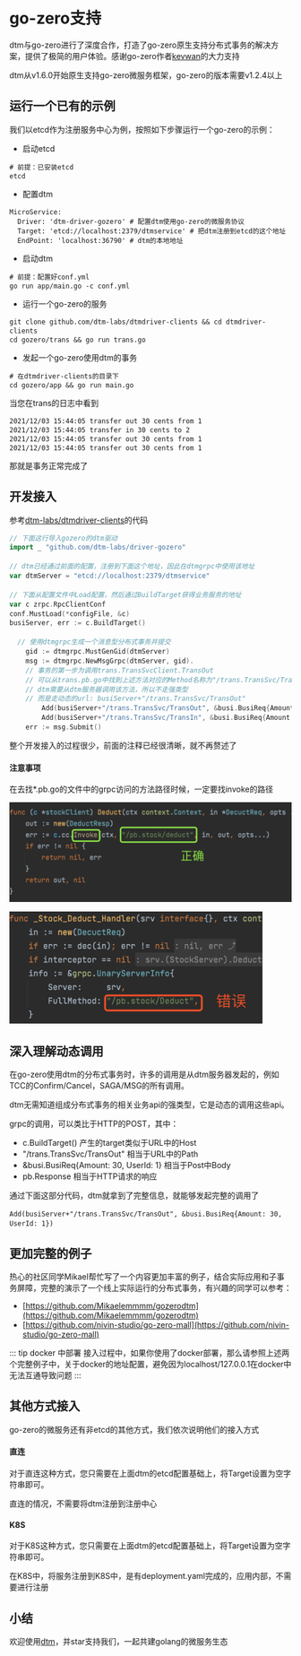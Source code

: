 # go-zero支持
dtm与go-zero进行了深度合作，打造了go-zero原生支持分布式事务的解决方案，提供了极简的用户体验。感谢go-zero作者[kevwan](https://github.com/kevwan)的大力支持

dtm从v1.6.0开始原生支持go-zero微服务框架，go-zero的版本需要v1.2.4以上

## 运行一个已有的示例
我们以etcd作为注册服务中心为例，按照如下步骤运行一个go-zero的示例：

- 启动etcd
```
# 前提：已安装etcd
etcd
```
- 配置dtm
```
MicroService:
  Driver: 'dtm-driver-gozero' # 配置dtm使用go-zero的微服务协议
  Target: 'etcd://localhost:2379/dtmservice' # 把dtm注册到etcd的这个地址
  EndPoint: 'localhost:36790' # dtm的本地地址
```
- 启动dtm
```
# 前提：配置好conf.yml
go run app/main.go -c conf.yml
```
- 运行一个go-zero的服务
```
git clone github.com/dtm-labs/dtmdriver-clients && cd dtmdriver-clients
cd gozero/trans && go run trans.go
```
- 发起一个go-zero使用dtm的事务
```
# 在dtmdriver-clients的目录下
cd gozero/app && go run main.go
```

当您在trans的日志中看到
```
2021/12/03 15:44:05 transfer out 30 cents from 1
2021/12/03 15:44:05 transfer in 30 cents to 2
2021/12/03 15:44:05 transfer out 30 cents from 1
2021/12/03 15:44:05 transfer out 30 cents from 1
```
那就是事务正常完成了

## 开发接入
参考[dtm-labs/dtmdriver-clients](https://github.com/dtm-labs/dtmdriver-clients/blob/main/gozero/app/main.go)的代码

``` go
// 下面这行导入gozero的dtm驱动
import _ "github.com/dtm-labs/driver-gozero"

// dtm已经通过前面的配置，注册到下面这个地址，因此在dtmgrpc中使用该地址
var dtmServer = "etcd://localhost:2379/dtmservice"

// 下面从配置文件中Load配置，然后通过BuildTarget获得业务服务的地址
var c zrpc.RpcClientConf
conf.MustLoad(*configFile, &c)
busiServer, err := c.BuildTarget()

  // 使用dtmgrpc生成一个消息型分布式事务并提交
	gid := dtmgrpc.MustGenGid(dtmServer)
	msg := dtmgrpc.NewMsgGrpc(dtmServer, gid).
    // 事务的第一步为调用trans.TransSvcClient.TransOut
    // 可以从trans.pb.go中找到上述方法对应的Method名称为"/trans.TransSvc/TransOut"
    // dtm需要从dtm服务器调用该方法，所以不走强类型
    // 而是走动态的url: busiServer+"/trans.TransSvc/TransOut"
		Add(busiServer+"/trans.TransSvc/TransOut", &busi.BusiReq{Amount: 30, UserId: 1}).
		Add(busiServer+"/trans.TransSvc/TransIn", &busi.BusiReq{Amount: 30, UserId: 2})
	err := msg.Submit()

```

整个开发接入的过程很少，前面的注释已经很清晰，就不再赘述了


#### 注意事项
在去找*.pb.go的文件中的grpc访问的方法路径时候，一定要找invoke的路径

![pb_url_right](../imgs/pb_url_right.png)

<img src="../imgs/pb_url_wrong.png" height=200/>

## 深入理解动态调用
在go-zero使用dtm的分布式事务时，许多的调用是从dtm服务器发起的，例如TCC的Confirm/Cancel，SAGA/MSG的所有调用。

dtm无需知道组成分布式事务的相关业务api的强类型，它是动态的调用这些api。

grpc的调用，可以类比于HTTP的POST，其中：

- c.BuildTarget() 产生的target类似于URL中的Host
- "/trans.TransSvc/TransOut" 相当于URL中的Path
- &busi.BusiReq{Amount: 30, UserId: 1} 相当于Post中Body
- pb.Response 相当于HTTP请求的响应

通过下面这部分代码，dtm就拿到了完整信息，就能够发起完整的调用了

`Add(busiServer+"/trans.TransSvc/TransOut", &busi.BusiReq{Amount: 30, UserId: 1})`

## 更加完整的例子
热心的社区同学Mikael帮忙写了一个内容更加丰富的例子，结合实际应用和子事务屏障，完整的演示了一个线上实际运行的分布式事务，有兴趣的同学可以参考：

- [https://github.com/Mikaelemmmm/gozerodtm](https://github.com/Mikaelemmmm/gozerodtm)
- [https://github.com/nivin-studio/go-zero-mall](https://github.com/nivin-studio/go-zero-mall)

::: tip docker 中部署
接入过程中，如果你使用了docker部署，那么请参照上述两个完整例子中，关于docker的地址配置，避免因为localhost/127.0.0.1在docker中无法互通导致问题
:::
## 其他方式接入
go-zero的微服务还有非etcd的其他方式，我们依次说明他们的接入方式

#### 直连
对于直连这种方式，您只需要在上面dtm的etcd配置基础上，将Target设置为空字符串即可。

直连的情况，不需要将dtm注册到注册中心

#### K8S
对于K8S这种方式，您只需要在上面dtm的etcd配置基础上，将Target设置为空字符串即可。

在K8S中，将服务注册到K8S中，是有deployment.yaml完成的，应用内部，不需要进行注册

## 小结

欢迎使用[dtm](https://github.com/dtm-labs/dtm)，并star支持我们，一起共建golang的微服务生态
